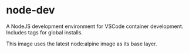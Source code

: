 # node-dev
A NodeJS development environment for VSCode container development. Includes tags for global installs.

This image uses the latest node:alpine image as its base layer.
